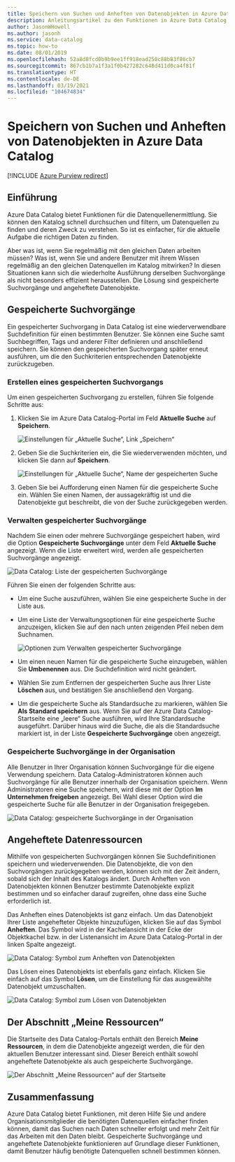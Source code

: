 ```yaml
---
title: Speichern von Suchen und Anheften von Datenobjekten in Azure Data Catalog
description: Anleitungsartikel zu den Funktionen in Azure Data Catalog zum Speichern von Datenquellen und -objekten für die spätere Verwendung
author: JasonWHowell
ms.author: jasonh
ms.service: data-catalog
ms.topic: how-to
ms.date: 08/01/2019
ms.openlocfilehash: 52a8d8fcd0b9b9ee1ff918ead250c88b83f86cb7
ms.sourcegitcommit: 867cb1b7a1f3a1f0b427282c648d411d0ca4f81f
ms.translationtype: HT
ms.contentlocale: de-DE
ms.lasthandoff: 03/19/2021
ms.locfileid: "104674834"
---
```

# <a name="save-searches-and-pin-data-assets-in-azure-data-catalog"></a>Speichern von Suchen und Anheften von Datenobjekten in Azure Data Catalog

[!INCLUDE [Azure Purview redirect](../../includes/data-catalog-use-purview.md)]

## <a name="introduction"></a>Einführung
Azure Data Catalog bietet Funktionen für die Datenquellenermittlung. Sie können den Katalog schnell durchsuchen und filtern, um Datenquellen zu finden und deren Zweck zu verstehen. So ist es einfacher, für die aktuelle Aufgabe die richtigen Daten zu finden.

Aber was ist, wenn Sie regelmäßig mit den gleichen Daten arbeiten müssen? Was ist, wenn Sie und andere Benutzer mit ihrem Wissen regelmäßig an den gleichen Datenquellen im Katalog mitwirken? In diesen Situationen kann sich die wiederholte Ausführung derselben Suchvorgänge als nicht besonders effizient herausstellen. Die Lösung sind gespeicherte Suchvorgänge und angeheftete Datenobjekte.

## <a name="saved-searches"></a>Gespeicherte Suchvorgänge
Ein gespeicherter Suchvorgang in Data Catalog ist eine wiederverwendbare Suchdefinition für einen bestimmten Benutzer. Sie können eine Suche samt Suchbegriffen, Tags und anderer Filter definieren und anschließend speichern. Sie können den gespeicherten Suchvorgang später erneut ausführen, um die den Suchkriterien entsprechenden Datenobjekte zurückzugeben.

### <a name="create-a-saved-search"></a>Erstellen eines gespeicherten Suchvorgangs
Um einen gespeicherten Suchvorgang zu erstellen, führen Sie folgende Schritte aus:
1. Klicken Sie im Azure Data Catalog-Portal im Feld **Aktuelle Suche** auf **Speichern**. 

    ![Einstellungen für „Aktuelle Suche“, Link „Speichern“](./media/data-catalog-how-to-save-pin/01-save-option.png) 

2. Geben Sie die Suchkriterien ein, die Sie wiederverwenden möchten, und klicken Sie dann auf **Speichern**.

    ![Einstellungen für „Aktuelle Suche“, Name der gespeicherten Suche](./media/data-catalog-how-to-save-pin/02-name.png)

3. Geben Sie bei Aufforderung einen Namen für die gespeicherte Suche ein. Wählen Sie einen Namen, der aussagekräftig ist und die Datenobjekte gut beschreibt, die von der Suche zurückgegeben werden.

### <a name="manage-saved-searches"></a>Verwalten gespeicherter Suchvorgänge
Nachdem Sie einen oder mehrere Suchvorgänge gespeichert haben, wird die Option **Gespeicherte Suchvorgänge** unter dem Feld **Aktuelle Suche** angezeigt. Wenn die Liste erweitert wird, werden alle gespeicherten Suchvorgänge angezeigt.

 ![Data Catalog: Liste der gespeicherten Suchvorgänge](./media/data-catalog-how-to-save-pin/03-list.png)

Führen Sie einen der folgenden Schritte aus:

* Um eine Suche auszuführen, wählen Sie eine gespeicherte Suche in der Liste aus.

* Um eine Liste der Verwaltungsoptionen für eine gespeicherte Suche anzuzeigen, klicken Sie auf den nach unten zeigenden Pfeil neben dem Suchnamen.

    ![Optionen zum Verwalten gespeicherter Suchvorgänge](./media/data-catalog-how-to-save-pin/04-managing.png)

* Um einen neuen Namen für die gespeicherte Suche einzugeben, wählen Sie **Umbenennen** aus. Die Suchdefinition wird nicht geändert.

* Wählen Sie zum Entfernen der gespeicherten Suche aus Ihrer Liste **Löschen** aus, und bestätigen Sie anschließend den Vorgang.

* Um die gespeicherte Suche als Standardsuche zu markieren, wählen Sie **Als Standard speichern** aus. Wenn Sie auf der Azure Data Catalog-Startseite eine „leere“ Suche ausführen, wird Ihre Standardsuche ausgeführt. Darüber hinaus wird die Suche, die als die Standardsuche markiert ist, in der Liste **Gespeicherte Suchvorgänge** oben angezeigt.

### <a name="organizational-saved-searches"></a>Gespeicherte Suchvorgänge in der Organisation
Alle Benutzer in Ihrer Organisation können Suchvorgänge für die eigene Verwendung speichern. Data Catalog-Administratoren können auch Suchvorgänge für alle Benutzer innerhalb der Organisation speichern. Wenn Administratoren eine Suche speichern, wird diese mit der Option **Im Unternehmen freigeben** angezeigt. Bei Wahl dieser Option wird die gespeicherte Suche für alle Benutzer in der Organisation freigegeben.

 ![Data Catalog: gespeicherte Suchvorgänge in der Organisation](./media/data-catalog-how-to-save-pin/08-organizational-saved-search.png)

## <a name="pinned-data-assets"></a>Angeheftete Datenressourcen
Mithilfe von gespeicherten Suchvorgängen können Sie Suchdefinitionen speichern und wiederverwenden. Die Datenobjekte, die von den Suchvorgängen zurückgegeben werden, können sich mit der Zeit ändern, sobald sich der Inhalt des Katalogs ändert. Durch Anheften von Datenobjekten können Benutzer bestimmte Datenobjekte explizit bestimmen und so einfacher darauf zugreifen, ohne dass eine Suche erforderlich ist.

Das Anheften eines Datenobjekts ist ganz einfach. Um das Datenobjekt Ihrer Liste angehefteter Objekte hinzuzufügen, klicken Sie auf das Symbol **Anheften**. Das Symbol wird in der Kachelansicht in der Ecke der Objektkachel bzw. in der Listenansicht im Azure Data Catalog-Portal in der linken Spalte angezeigt.

![Data Catalog: Symbol zum Anheften von Datenobjekten](./media/data-catalog-how-to-save-pin/05-pinning.png)

Das Lösen eines Datenobjekts ist ebenfalls ganz einfach. Klicken Sie einfach auf das Symbol **Lösen**, um die Einstellung für das ausgewählte Datenobjekt umzuschalten.

![Data Catalog: Symbol zum Lösen von Datenobjekten](./media/data-catalog-how-to-save-pin/06-unpinning.png)

## <a name="the-my-assets-section"></a>Der Abschnitt „Meine Ressourcen“
Die Startseite des Data Catalog-Portals enthält den Bereich **Meine Ressourcen**, in dem die Datenobjekte angezeigt werden, die für den aktuellen Benutzer interessant sind. Dieser Bereich enthält sowohl angeheftete Datenobjekte als auch gespeicherte Suchvorgänge.

![Der Abschnitt „Meine Ressourcen“ auf der Startseite](./media/data-catalog-how-to-save-pin/07-my-assets.png)

## <a name="summary"></a>Zusammenfassung
Azure Data Catalog bietet Funktionen, mit deren Hilfe Sie und andere Organisationsmitglieder die benötigten Datenquellen einfacher finden können, damit das Suchen nach Daten schneller erfolgt und mehr Zeit für das Arbeiten mit den Daten bleibt. Gespeicherte Suchvorgänge und angeheftete Datenobjekte funktionieren auf Grundlage dieser Funktionen, damit Benutzer häufig benötigte Datenquellen schnell bestimmen können.
